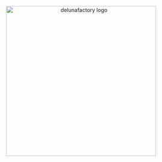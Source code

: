 <p align="center"><a href="https://laravel.com" target="_blank"><img src="https://www.delunafactory.com.mx/img/delunafactory_logo.png" width="400" alt="delunafactory logo"></a></p>